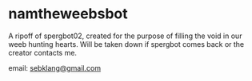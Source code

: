# namtheweebsbot
A ripoff of spergbot02, created for the purpose of filling the void in our weeb hunting hearts. Will be taken down if spergbot comes back or the creator contacts me.

email: sebklang@gmail.com

